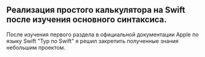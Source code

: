 ## Реализация простого калькулятора на Swift после изучения основного синтаксиса.<br>
После изучения первого раздела в официальной документации Apple по языку Swift "Тур по Swift" я решил закрепить полученные знания небольшим проектом.

